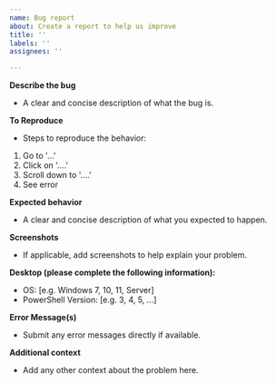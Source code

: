 ```yaml
---
name: Bug report
about: Create a report to help us improve
title: ''
labels: ''
assignees: ''

---
```


**Describe the bug**
- A clear and concise description of what the bug is.

**To Reproduce**
- Steps to reproduce the behavior:
1. Go to '...'
2. Click on '....'
3. Scroll down to '....'
4. See error

**Expected behavior**
- A clear and concise description of what you expected to happen.

**Screenshots**
- If applicable, add screenshots to help explain your problem.

**Desktop (please complete the following information):**
 - OS: [e.g. Windows 7, 10, 11, Server]
 - PowerShell Version: [e.g. 3, 4, 5, ...]

**Error Message(s)**
- Submit any error messages directly if available. 

**Additional context**
- Add any other context about the problem here.

